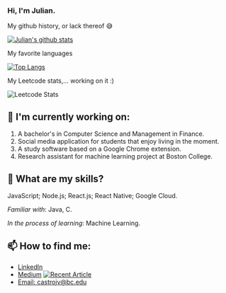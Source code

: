 ### Hi, I'm Julian.

My github history, or lack thereof 😅 

[![Julian's github stats](https://github-readme-stats.vercel.app/api?username=juliancstrocodes&count_private=true&show_icons=true&theme=radical&hide_rank=false)](https://github.com/anuraghazra/github-readme-stats)

My favorite languages

[![Top Langs](https://github-readme-stats.vercel.app/api/top-langs/?username=juliancstrocodes)](https://github.com/juliancstrocodes/github-readme-stats)

My Leetcode stats,... working on it :)

![Leetcode Stats](https://leetcode.card.workers.dev/?username=juliancstrocodes&theme=dark)

## 🌱 I'm currently working on:
1. A bachelor's in Computer Science and Management in Finance.
2. Social media application for students that enjoy living in the moment.
3. A study software based on a Google Chrome extension.
4. Research assistant for machine learning project at Boston College.

## 🤔 What are my skills?
JavaScript; Node.js; React.js; React Native; Google Cloud.

_Familiar with_: Java, C.

_In the process of learning_: Machine Learning.

## 📫 How to find me:
- [LinkedIn](https://www.linkedin.com/in/julian-castro-7950aa1a7/)
- [Medium](https://medium.com/@jcast5008)
<a target="_blank" href="https://medium.com/@jcast5008/using-rest-apis-with-react-native-google-places-autocomplete-library-requesturl-54d50c9cbd24"><img src="https://github-readme-medium-recent-article.vercel.app/medium/@jcast5008/0" alt=" Recent Article">
- Email: castrojv@bc.edu

